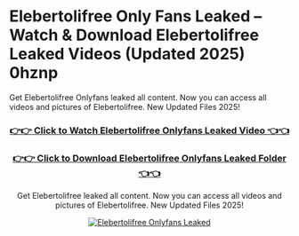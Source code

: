 # Elebertolifree Only Fans Leaked – Watch & Download Elebertolifree Leaked Videos (Updated 2025) 0hznp

Get Elebertolifree Onlyfans leaked all content. Now you can access all videos and pictures of Elebertolifree. New Updated Files 2025!  
<div align="center">
  
### [👉👉 Click to Watch Elebertolifree Onlyfans Leaked Video 👈👈](https://links2leaks.com?utm_source=elebertolifree&utm_medium=gitshort)  
### [👉👉 Click to Download Elebertolifree Onlyfans Leaked Folder 👈👈](https://links2leaks.com?utm_source=elebertolifree&utm_medium=gitshort)  

Get Elebertolifree leaked all content. Now you can access all videos and pictures of Elebertolifree. New Updated Files 2025!  

[![Elebertolifree Onlyfans Leaked](https://i.ibb.co/93hzkbrt/l2l.gif)](https://links2leaks.com?utm_source=elebertolifree&utm_medium=gitshort)  

</div>

